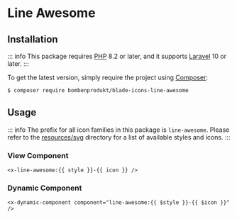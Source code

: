 # Line Awesome

## Installation

::: info
This package requires [PHP](https://www.php.net/) 8.2 or later, and it supports [Laravel](https://laravel.com/) 10 or later.
:::

To get the latest version, simply require the project using [Composer](https://getcomposer.org/):

```bash
$ composer require bombenprodukt/blade-icons-line-awesome
```

## Usage

::: info
The prefix for all icon families in this package is `line-awesome`. Please refer to the [resources/svg](https://github.com/faustbrian/blade-icons-line-awesome/tree/main/resources/svg) directory for a list of available styles and icons.
:::

### View Component

```blade
<x-line-awesome:{{ style }}-{{ icon }} />
```

### Dynamic Component

```blade
<x-dynamic-component component="line-awesome:{{ $style }}-{{ $icon }}" />
```
